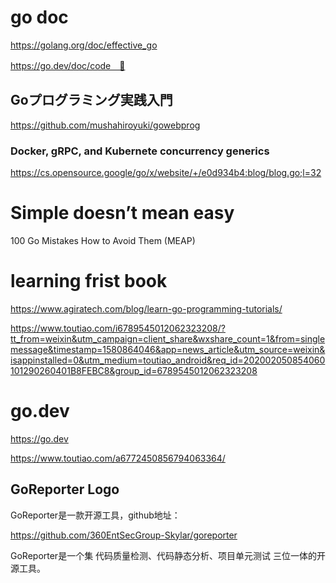 # go doc
https://golang.org/doc/effective_go

https://go.dev/doc/code　🔴

## Goプログラミング実践入門
https://github.com/mushahiroyuki/gowebprog


### Docker, gRPC, and Kubernete concurrency generics
https://cs.opensource.google/go/x/website/+/e0d934b4:blog/blog.go;l=32
# Simple doesn’t mean easy
100 Go Mistakes How to Avoid Them (MEAP) 

# learning frist book
https://www.agiratech.com/blog/learn-go-programming-tutorials/

https://www.toutiao.com/i6789545012062323208/?tt_from=weixin&utm_campaign=client_share&wxshare_count=1&from=singlemessage&timestamp=1580864046&app=news_article&utm_source=weixin&isappinstalled=0&utm_medium=toutiao_android&req_id=202002050854060101290260401B8FEBC8&group_id=6789545012062323208


# go.dev 
https://go.dev



https://www.toutiao.com/a6772450856794063364/
## GoReporter Logo

GoReporter是一款开源工具，github地址：

https://github.com/360EntSecGroup-Skylar/goreporter

GoReporter是一个集 代码质量检测、代码静态分析、项目单元测试 三位一体的开源工具。
